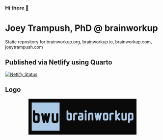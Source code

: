 ### Hi there 👋

<!--
**brainworkup/brainworkup** is a ✨ _special_ ✨ repository because its `README.md` (this file) appears on your GitHub profile.

Here are some ideas to get you started:

- 🔭 I’m currently working on ...
- 🌱 I’m currently learning ...
- 👯 I’m looking to collaborate on ...
- 🤔 I’m looking for help with ...
- 💬 Ask me about ...
- 📫 How to reach me: ...
- 😄 Pronouns: ...
- ⚡ Fun fact: ...
-->

# Joey Trampush, PhD @ brainworkup

Static repository for brainworkup.org, brainworkup.io, brainworkup.com, joeytrampush.com

## Published via Netlify using Quarto

[![Netlify Status](https://api.netlify.com/api/v1/badges/104efd43-d6ca-45be-b3cc-806c026e306c/deploy-status)](https://app.netlify.com/sites/brainworkup/deploys)

## Logo

<div style="text-align:center">
    <img src="logo.png" alt="bwu favicon" fig-align="center" width="70%" height="70%"/>
</div>
